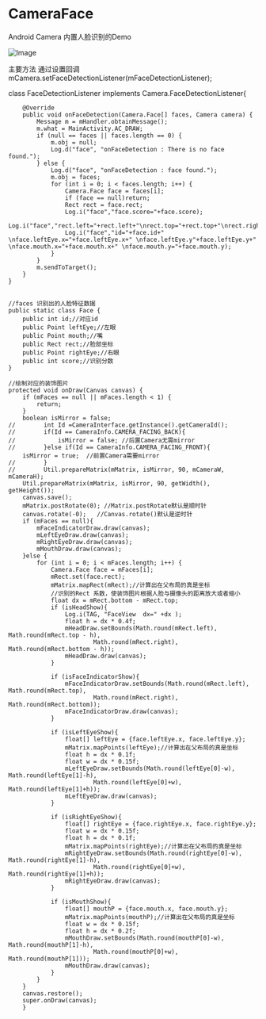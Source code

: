 # CameraFace

Android Camera 内置人脸识别的Demo

![Image][1]

[1]: http://7xs7n9.com1.z0.glb.clouddn.com/face.png


主要方法
通过设置回调
mCamera.setFaceDetectionListener(mFaceDetectionListener);

class  FaceDetectionListener implements Camera.FaceDetectionListener{

        @Override
        public void onFaceDetection(Camera.Face[] faces, Camera camera) {
            Message m = mHandler.obtainMessage();
            m.what = MainActivity.AC_DRAW;
            if (null == faces || faces.length == 0) {
                m.obj = null;
                Log.d("face", "onFaceDetection : There is no face found.");
            } else {
                Log.d("face", "onFaceDetection : face found.");
                m.obj = faces;
                for (int i = 0; i < faces.length; i++) {
                    Camera.Face face = faces[i];
                    if (face == null)return;
                    Rect rect = face.rect;
                    Log.i("face","face.score="+face.score);
                    Log.i("face","rect.left="+rect.left+"\nrect.top="+rect.top+"\nrect.right="+rect.right+"\nrect.bottom="+rect.bottom);
                    Log.i("face","id="+face.id+" \nface.leftEye.x="+face.leftEye.x+" \nface.leftEye.y"+face.leftEye.y+" \nface.mouth.x="+face.mouth.x+" \nface.mouth.y="+face.mouth.y);
                }
            }
            m.sendToTarget();
        }
    }


	//faces 识别出的人脸特征数据
	public static class Face {
		public int id;//对应id
		public Point leftEye;//左眼
		public Point mouth;//嘴
		public Rect rect;//脸部坐标
		public Point rightEye;//右眼
		public int score;//识别分数
	}

	//绘制对应的装饰图片
	protected void onDraw(Canvas canvas) {
		if (mFaces == null || mFaces.length < 1) {
		    return;
		}
		boolean isMirror = false;
	//        int Id =CameraInterface.getInstance().getCameraId();
	//        if(Id == CameraInfo.CAMERA_FACING_BACK){
	//            isMirror = false; //后置Camera无需mirror
	//        }else if(Id == CameraInfo.CAMERA_FACING_FRONT){
		isMirror = true;  //前置Camera需要mirror
	//        }
	//        Util.prepareMatrix(mMatrix, isMirror, 90, mCameraW, mCameraH);
		Util.prepareMatrix(mMatrix, isMirror, 90, getWidth(), getHeight());
		canvas.save();
		mMatrix.postRotate(0); //Matrix.postRotate默认是顺时针
		canvas.rotate(-0);   //Canvas.rotate()默认是逆时针
		if (mFaces == null){
		    mFaceIndicatorDraw.draw(canvas);
		    mLeftEyeDraw.draw(canvas);
		    mRightEyeDraw.draw(canvas);
		    mMouthDraw.draw(canvas);
		}else {
		    for (int i = 0; i < mFaces.length; i++) {
		        Camera.Face face = mFaces[i];
		        mRect.set(face.rect);
		        mMatrix.mapRect(mRect);//计算出在父布局的真是坐标
		        //识别的Rect 系数，使装饰图片根据人脸与摄像头的距离放大或者缩小
		        float dx = mRect.bottom - mRect.top;
		        if (isHeadShow){
		            Log.i(TAG, "FaceView  dx=" +dx );
		            float h = dx * 0.4f;
		            mHeadDraw.setBounds(Math.round(mRect.left), Math.round(mRect.top - h),
		                    Math.round(mRect.right), Math.round(mRect.bottom - h));
		            mHeadDraw.draw(canvas);
		        }

		        if (isFaceIndicatorShow){
		            mFaceIndicatorDraw.setBounds(Math.round(mRect.left), Math.round(mRect.top),
		                    Math.round(mRect.right), Math.round(mRect.bottom));
		            mFaceIndicatorDraw.draw(canvas);
		        }

		        if (isLeftEyeShow){
		            float[] leftEye = {face.leftEye.x, face.leftEye.y};
		            mMatrix.mapPoints(leftEye);//计算出在父布局的真是坐标
		            float h = dx * 0.1f;
		            float w = dx * 0.15f;
		            mLeftEyeDraw.setBounds(Math.round(leftEye[0]-w), Math.round(leftEye[1]-h),
		                    Math.round(leftEye[0]+w), Math.round(leftEye[1]+h));
		            mLeftEyeDraw.draw(canvas);
		        }

		        if (isRightEyeShow){
		            float[] rightEye = {face.rightEye.x, face.rightEye.y};
		            float w = dx * 0.15f;
		            float h = dx * 0.1f;
		            mMatrix.mapPoints(rightEye);//计算出在父布局的真是坐标
		            mRightEyeDraw.setBounds(Math.round(rightEye[0]-w), Math.round(rightEye[1]-h),
		                    Math.round(rightEye[0]+w), Math.round(rightEye[1]+h));
		            mRightEyeDraw.draw(canvas);
		        }

		        if (isMouthShow){
		            float[] mouthP = {face.mouth.x, face.mouth.y};
		            mMatrix.mapPoints(mouthP);//计算出在父布局的真是坐标
		            float w = dx * 0.15f;
		            float h = dx * 0.2f;
		            mMouthDraw.setBounds(Math.round(mouthP[0]-w), Math.round(mouthP[1]-h),
		                    Math.round(mouthP[0]+w), Math.round(mouthP[1]));
		            mMouthDraw.draw(canvas);
		        }
		    }
		}
		canvas.restore();
		super.onDraw(canvas);
	    }

